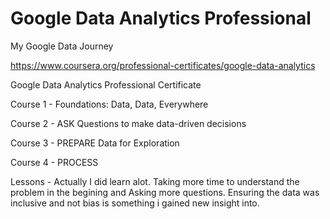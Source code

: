 # Google Data Analytics Professional 
My Google Data Journey

https://www.coursera.org/professional-certificates/google-data-analytics

Google Data Analytics Professional Certificate

Course 1 - Foundations: Data, Data, Everywhere

Course 2 - ASK Questions to make data-driven decisions

Course 3 - PREPARE Data for Exploration

Course 4 - PROCESS

Lessons - Actually I did learn alot.  Taking more time to understand the problem in the begining and Asking more questions.  Ensuring the data was inclusive and not bias is something i gained new insight into.
